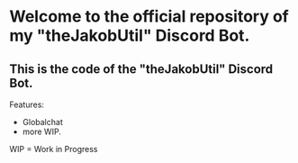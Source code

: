 # Welcome to the official repository of my "theJakobUtil" Discord Bot.
## This is the code of the "theJakobUtil" Discord Bot.

Features:
- Globalchat
- more WIP.

WIP = Work in Progress
